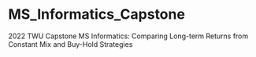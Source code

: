 # MS_Informatics_Capstone
2022 TWU Capstone MS Informatics: Comparing Long-term Returns from Constant Mix and Buy-Hold Strategies
